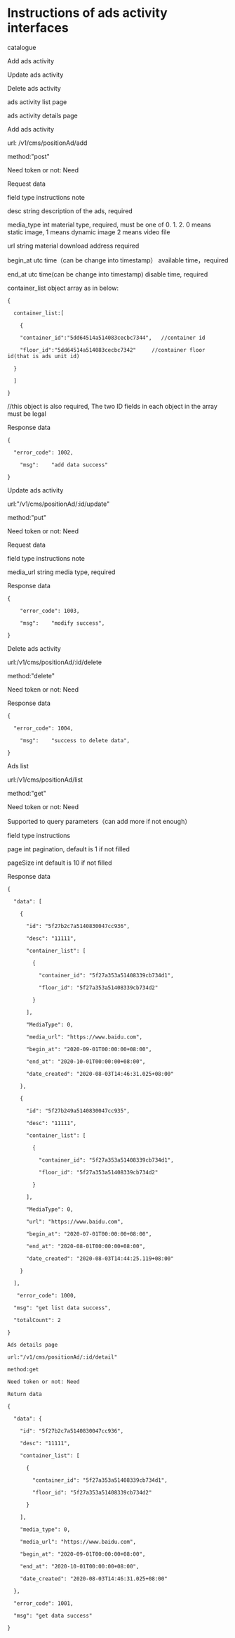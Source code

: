 # Instructions of ads activity interfaces

catalogue

Add ads activity 

Update ads activity

Delete ads activity

ads activity list page

ads activity details page

Add ads activity

url: /v1/cms/positionAd/add

method:"post"

Need token or not: Need

Request data

field  type  instructions note

desc string    description of the ads, required    

media_type   int  material type, required, must be one of 0. 1. 2. 0 means static image, 1 means dynamic image 2 means video file

url  string    material download address required   

begin_at utc time（can be change into timestamp） available time，required    

end_at   utc time(can be change into timestamp)    disable time, required  

container_list object array  as in  below:        

```
{

  container_list:[

​    {

​    "container_id":"5dd64514a514083cecbc7344",   //container id

​    "floor_id":"5dd64514a514083cecbc7342"     //container floor id(that is ads unit id)

  }

  ]

}
```

//this object is also required, The two ID fields in each object in the array must be legal

Response data 

```
{

  "error_code": 1002,

​    "msg":    "add data success" 

}
```

Update ads activity

url:"/v1/cms/positionAd/:id/update"

method:"put"

Need token or not: Need

Request data

field  type  instructions note

media_url    string    media type, required

Response data

```
{

​    "error_code": 1003,

​    "msg":    "modify success",

}
```

Delete ads activity 

url:/v1/cms/positionAd/:id/delete

method:"delete"

Need token or not: Need

Response data

```
{

  "error_code": 1004,

​    "msg":    "success to delete data",

}
```

Ads list 

url:/v1/cms/positionAd/list

method:"get"

Need token or not: Need

Supported to query parameters（can add more if not enough）

field  type  instructions

page int  pagination, default is 1 if not filled

pageSize int  default is 10 if not filled

Response data

```
{

  "data": [

​    {

​      "id": "5f27b2c7a5140830047cc936",

​      "desc": "11111",

​      "container_list": [

​        {

​          "container_id": "5f27a353a51408339cb734d1",

​          "floor_id": "5f27a353a51408339cb734d2"

​        }

​      ],

​      "MediaType": 0,

​      "media_url": "https://www.baidu.com",

​      "begin_at": "2020-09-01T00:00:00+08:00",

​      "end_at": "2020-10-01T00:00:00+08:00",

​      "date_created": "2020-08-03T14:46:31.025+08:00"

​    },

​    {

​      "id": "5f27b249a5140830047cc935",

​      "desc": "11111",

​      "container_list": [

​        {

​          "container_id": "5f27a353a51408339cb734d1",

​          "floor_id": "5f27a353a51408339cb734d2"

​        }

​      ],

​      "MediaType": 0,

​      "url": "https://www.baidu.com",

​      "begin_at": "2020-07-01T00:00:00+08:00",

​      "end_at": "2020-08-01T00:00:00+08:00",

​      "date_created": "2020-08-03T14:44:25.119+08:00"

​    }

  ],

   "error_code": 1000,

  "msg": "get list data success",

  "totalCount": 2

}

Ads details page

url:"/v1/cms/positionAd/:id/detail"

method:get

Need token or not: Need

Return data

{

  "data": {

​    "id": "5f27b2c7a5140830047cc936",

​    "desc": "11111",

​    "container_list": [

​      {

​        "container_id": "5f27a353a51408339cb734d1",

​        "floor_id": "5f27a353a51408339cb734d2"

​      }

​    ],

​    "media_type": 0,

​    "media_url": "https://www.baidu.com",

​    "begin_at": "2020-09-01T00:00:00+08:00",

​    "end_at": "2020-10-01T00:00:00+08:00",

​    "date_created": "2020-08-03T14:46:31.025+08:00"

  },

  "error_code": 1001,

  "msg": "get data success"

}
```

